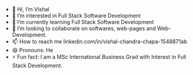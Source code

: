 - 👋 Hi, I’m Vishal
- 👀 I’m interested in Full Stack Software Development
- 🌱 I’m currently learning Full Stack Software Development
- 💞️ I’m looking to collaborate on softwares, web-pages and Web-Development.
- 📫 How to reach me linkedin.com/in/vishal-chandra-chapa-1548871ab
- 😄 Pronouns: He
- ⚡ Fun fact: I am a MSc International Business Grad with Interest in Full Stack Development.

<!---
Vishaltechcode/Vishaltechcode is a ✨ special ✨ repository because its `README.md` (this file) appears on your GitHub profile.
You can click the Preview link to take a look at your changes.
--->
